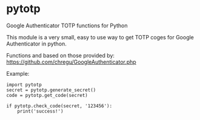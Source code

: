 pytotp
======

Google Authenticator TOTP functions for Python

This module is a very small, easy to use way to get TOTP coges for Google Authenticator in python.

Functions and  based on those provided by:
https://github.com/chregu/GoogleAuthenticator.php

Example:

    import pytotp
    secret = pytotp.generate_secret()
    code = pytotp.get_code(secret)
    
    if pytotp.check_code(secret, '123456'):
        print('success!')
    
